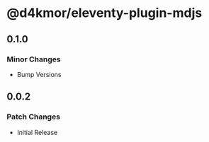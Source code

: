 # @d4kmor/eleventy-plugin-mdjs

## 0.1.0

### Minor Changes

- Bump Versions

## 0.0.2

### Patch Changes

- Initial Release
